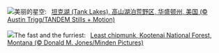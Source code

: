 ![](https://www.bing.com/th?id=OHR.TankLakes_ZH-CN6402368934_UHD.jpg&w=1000)美丽的星空:&nbsp;&ensp;[坦克湖 (Tank Lakes), 高山湖泊荒野区, 华盛顿州, 美国 (© Austin Trigg/TANDEM Stills + Motion)](https://www.bing.com/th?id=OHR.TankLakes_ZH-CN6402368934_UHD.jpg)
<br><br/>
![](https://www.bing.com/th?id=OHR.AutumnChipmunk_EN-US9248365602_UHD.jpg&w=1000)The fast and the furriest:&nbsp;&ensp;[Least chipmunk, Kootenai National Forest, Montana (© Donald M. Jones/Minden Pictures)](https://www.bing.com/th?id=OHR.AutumnChipmunk_EN-US9248365602_UHD.jpg)
<br><br/>
